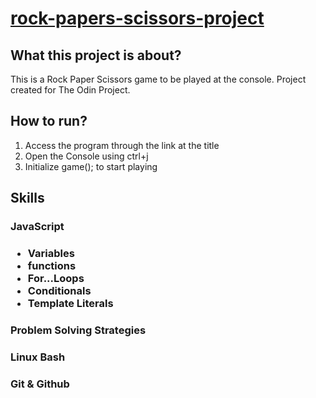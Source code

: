 <h1><a href="https://kaiopratess.github.io/rock-papers-scissors-project/">rock-papers-scissors-project</a></h1>

<h2>What this project is about?</h2>
<p>This is a Rock Paper Scissors game to be played at the console. Project created for The Odin Project.

<h2>How to run?</h2>
<ol>
  <li>Access the program through the link at the title</li>
  <li>Open the Console using ctrl+j</li>
  <li>Initialize game(); to start playing</li>
</ol>

<h2>Skills</h2>
<h3>JavaScript<h3>
<ul>
  <li>Variables</li>
  <li>functions</li>
  <li>For...Loops</li>
  <li>Conditionals</li>
  <li>Template Literals</li>
</ul>

<h3>Problem Solving Strategies</h3>
<h3>Linux Bash</h3>
<h3>Git & Github</h3>
